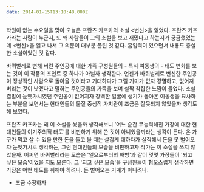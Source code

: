 ```yaml
---
date: 2014-01-15T13:10:48.000Z
---
```


<p>학원이 없는 수요일을 맞아 오늘은 프란츠 카프카의 소설 &lt;변신&gt;을 읽었다. 프란츠 카프카라는 사람이 누군지, 또 왜 사람들이 그의 소설을 보고 재밌다고 하는지가 궁금했었는데 &lt;변신&gt;을 읽고 나서 그 의문이 대부분 풀린 것 같다. 흡입력이 있으면서 내용도 충실한 소설이었던 것 같다.</p>
<p>바퀴벌레로 변해 버린 주인공에 대한 가족 구성원들의 - 특히 여동생의 - 태도 변화를 보는 것이 이 작품의 포인트 중 하나가 아닐까 생각한다. 언젠가 바퀴벌레로 변신한 주인공이 정상적인 사람으로 돌아올 것이라고 기대하다가 그럴 기미가 없자 경멸하고, 없어져 버리는 것이 낫겠다고 말하는 주인공들의 가족을 보며 살짝 착잡한 느낌이 들었다. 소설 결말에 눈엣가시였던 주인공이 없어지자 창백한 얼굴에 생기가 돌아온 여동생을 묘사하는 부분을 보면서는 현대인들의 물질 중심적 가치관이 조금은 잘못되지 않았을까 생각도 해 보았다.</p>
<p>프란츠 카프카는 왜 이 소설을 썼을까 생각해보니 '어느 순간 무능력해진 가장에 대한 현대인들의 이기주의적 태도'를 비판하기 위해 쓴 것이 아니었을까라는 생각이 든다. 온 가구가 먹고 살 수 있을 만한 돈을 들고 올 때는 살갑게 대하다가 실직해서 돈을 못 벌어오자 눈엣가시로 생각하는, 그런 현대인들의 모습을 비판하고자 작가는 이 소설을 쓰지 않았을까. 어쩌면 바퀴벌레라는 모습은 '일으로부터의 해방'과 같이 몇몇 가장들이 '되고 싶은 모습'이었을 지도 모른다. 그 '되고 싶은 모습'을 구성원들이 혐오스럽게 생각하면 가장은 어떤 태도를 취해야 하려나. 돈 벌어오는 기계가 아니려나.</p>
<ul>
<li>조금 수정하자</li>
</ul>
